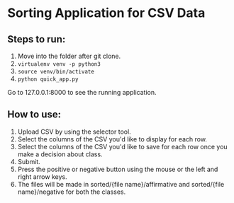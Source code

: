 # Sorting Application for CSV Data

## Steps to run:
1. Move into the folder after git clone.
2. ```virtualenv venv -p python3```
3. ```source venv/bin/activate```
4. ```python quick_app.py```

Go to 127.0.0.1:8000 to see the running application.

## How to use:

1. Upload CSV by using the selector tool.
2. Select the columns of the CSV you'd like to display for each row.
3. Select the columns of the CSV you'd like to save for each row once you make a decision about class.
4. Submit.
5. Press the positive or negative button using the mouse or the left and right arrow keys.
6. The files will be made in sorted/{file name}/affirmative and sorted/{file name}/negative for both the classes.